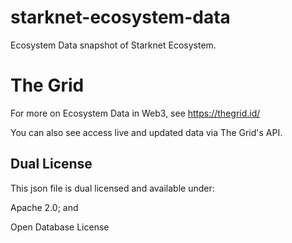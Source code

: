# starknet-ecosystem-data
Ecosystem Data snapshot of Starknet Ecosystem.

# The Grid

For more on Ecosystem Data in Web3, see https://thegrid.id/

You can also see access live and updated data via The Grid's API.

## Dual License

This json file is dual licensed and available under:

Apache 2.0; and

Open Database License
